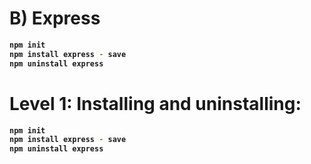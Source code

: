 # B) Express




<b>

```bash
npm init
npm install express - save
npm uninstall express
```
</b>







# Level 1: Installing and uninstalling:




<b>

```bash
npm init
npm install express - save
npm uninstall express
```
</b>








